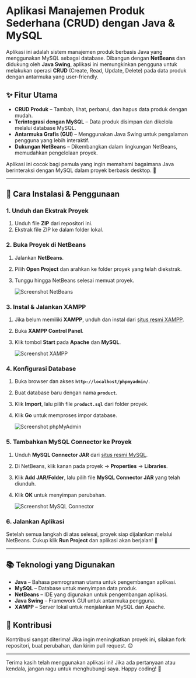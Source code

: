 # Aplikasi Manajemen Produk Sederhana (CRUD) dengan Java & MySQL

Aplikasi ini adalah sistem manajemen produk berbasis Java yang menggunakan MySQL sebagai database. Dibangun dengan **NetBeans** dan didukung oleh **Java Swing**, aplikasi ini memungkinkan pengguna untuk melakukan operasi **CRUD** (Create, Read, Update, Delete) pada data produk dengan antarmuka yang user-friendly.

## ✨ Fitur Utama
- **CRUD Produk** – Tambah, lihat, perbarui, dan hapus data produk dengan mudah.
- **Terintegrasi dengan MySQL** – Data produk disimpan dan dikelola melalui database MySQL.
- **Antarmuka Grafis (GUI)** – Menggunakan Java Swing untuk pengalaman pengguna yang lebih interaktif.
- **Dukungan NetBeans** – Dikembangkan dalam lingkungan NetBeans, memudahkan pengelolaan proyek.

Aplikasi ini cocok bagi pemula yang ingin memahami bagaimana Java berinteraksi dengan MySQL dalam proyek berbasis desktop. 🚀

---

## 📌 Cara Instalasi & Penggunaan

### **1. Unduh dan Ekstrak Proyek**
1. Unduh file **ZIP** dari repositori ini.
2. Ekstrak file ZIP ke dalam folder lokal.

### **2. Buka Proyek di NetBeans**
1. Jalankan **NetBeans**.
2. Pilih **Open Project** dan arahkan ke folder proyek yang telah diekstrak.
3. Tunggu hingga NetBeans selesai memuat proyek.

   ![Screenshot NetBeans](https://github.com/user-attachments/assets/a52388d0-d1cb-4469-86f8-dffc98a039fb)

### **3. Instal & Jalankan XAMPP**
1. Jika belum memiliki **XAMPP**, unduh dan instal dari [situs resmi XAMPP](https://www.apachefriends.org/download.html).
2. Buka **XAMPP Control Panel**.
3. Klik tombol **Start** pada **Apache** dan **MySQL**.

   ![Screenshot XAMPP](https://github.com/user-attachments/assets/2cecc0ca-d783-488a-aac9-992bfc77150b)

### **4. Konfigurasi Database**
1. Buka browser dan akses **`http://localhost/phpmyadmin/`**.
2. Buat database baru dengan nama **`product`**.
3. Klik **Import**, lalu pilih file **`product.sql`** dari folder proyek.
4. Klik **Go** untuk memproses impor database.

   ![Screenshot phpMyAdmin](https://github.com/user-attachments/assets/a4c5cf2b-dff6-477a-9470-061b3a4a85e8)

### **5. Tambahkan MySQL Connector ke Proyek**
1. Unduh **MySQL Connector JAR** dari [situs resmi MySQL](https://downloads.mysql.com/archives/c-j/).
2. Di NetBeans, klik kanan pada proyek → **Properties** → **Libraries**.
3. Klik **Add JAR/Folder**, lalu pilih file **MySQL Connector JAR** yang telah diunduh.
4. Klik **OK** untuk menyimpan perubahan.

   ![Screenshot MySQL Connector](https://github.com/user-attachments/assets/f9a9b704-aec2-4e89-b33d-29a0b8775b9c)

### **6. Jalankan Aplikasi**
Setelah semua langkah di atas selesai, proyek siap dijalankan melalui NetBeans. Cukup klik **Run Project** dan aplikasi akan berjalan! 🚀

---

## 📚 Teknologi yang Digunakan
- **Java** – Bahasa pemrograman utama untuk pengembangan aplikasi.
- **MySQL** – Database untuk menyimpan data produk.
- **NetBeans** – IDE yang digunakan untuk pengembangan aplikasi.
- **Java Swing** – Framework GUI untuk antarmuka pengguna.
- **XAMPP** – Server lokal untuk menjalankan MySQL dan Apache.

## 🤝 Kontribusi
Kontribusi sangat diterima! Jika ingin meningkatkan proyek ini, silakan fork repositori, buat perubahan, dan kirim pull request. 😊

---

Terima kasih telah menggunakan aplikasi ini! Jika ada pertanyaan atau kendala, jangan ragu untuk menghubungi saya. Happy coding! 🎉

